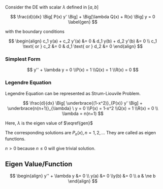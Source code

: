 Consider the DE with scalar $\lambda$ defined in $[a,b]$

$$
\frac{d}{dx}
\Big[
	P(x) y'
\Big]
+
\Big[\lambda Q(x) + R(x) \Big] y
= 0
\label{gen}
$$

with the boundary conditions

$$
\begin{align}
c_1 y(a) + c_2 y'(a) &= 0 &
d_1 y(b) + d_2 y'(b) &= 0 \\
c_1 \text{ or } c_2 &= 0 &
d_1 \text{ or } d_2 &= 0
\end{align}
$$

### Simplest Form

$$
y'' + \lambda y = 0 \\P(x) = 1 \\Q(x) = 1 \\R(x) = 0
$$

### Legendre Equation

Legendre Equation can be represented as Strum-Liouvile Problem.

$$
\frac{d}{dx}
\Big[
	\underbrace{(1-x^2)}_{P(x)}
	y'
\Big] +
\underbrace{n(n+1)}_{\lambda} \ y
= 0 \\P(x) = 1-x^2 \\Q(x) = 1 \\R(x) = 0 \\
\lambda = n(n+1)
$$

Here, $\lambda$ is the eigen value of $\eqref{gen}$

The corresponding solutions are $P_n(x), n = 1, 2, \dots$ They are called as eigen functions.

$n > 0$ because $n \le 0$ will give trivial solution.

## Eigen Value/Function

$$
\begin{align}
y'' + \lambda y &= 0 \\
y(a) &= 0 \\y(b) &= 0 \\
a & \ne b
\end{align}
$$

